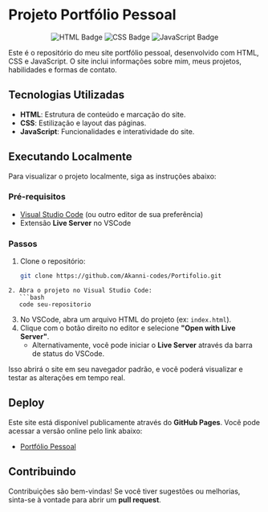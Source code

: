 # Projeto Portfólio Pessoal

<div align="center"> 
	<img src="https://img.shields.io/badge/HTML-5-orange?style=for-the-badge&logo=html5" alt="HTML Badge" /> 
	<img src="https://img.shields.io/badge/CSS-3-blue?style=for-the-badge&logo=css3&logoColor=white" alt="CSS Badge" /> 
	<img src="https://img.shields.io/badge/JavaScript-ES6+-yellow?style=for-the-badge&logo=javascript&logoColor=black" alt="JavaScript Badge" /> 
</div>

Este é o repositório do meu site portfólio pessoal, desenvolvido com HTML, CSS e JavaScript. O site inclui informações sobre mim, meus projetos, habilidades e formas de contato.

## Tecnologias Utilizadas

- **HTML**: Estrutura de conteúdo e marcação do site.
- **CSS**: Estilização e layout das páginas.
- **JavaScript**: Funcionalidades e interatividade do site.

## Executando Localmente

Para visualizar o projeto localmente, siga as instruções abaixo:

### Pré-requisitos

- [Visual Studio Code](https://code.visualstudio.com/) (ou outro editor de sua preferência)
- Extensão **Live Server** no VSCode

### Passos

1. Clone o repositório:
	```bash
   git clone https://github.com/Akanni-codes/Portifolio.git
```
2. Abra o projeto no Visual Studio Code:
   ```bash
   code seu-repositorio
```
3. No VSCode, abra um arquivo HTML do projeto (ex: `index.html`).
4. Clique com o botão direito no editor e selecione **"Open with Live Server"**.  
   - Alternativamente, você pode iniciar o **Live Server** através da barra de status do VSCode.

Isso abrirá o site em seu navegador padrão, e você poderá visualizar e testar as alterações em tempo real.

## Deploy

Este site está disponível publicamente através do **GitHub Pages**. Você pode acessar a versão online pelo link abaixo:

- [Portfólio Pessoal](https://github.com/Akanni-codes?tab=repositories)

## Contribuindo

Contribuições são bem-vindas! Se você tiver sugestões ou melhorias, sinta-se à vontade para abrir um **pull request**.